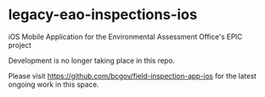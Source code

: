 # legacy-eao-inspections-ios
iOS Mobile Application for the Environmental Assessment Office's EPIC project

Development is no longer taking place in this repo.

Please visit https://github.com/bcgov/field-inspection-app-ios for the latest ongoing work in this space.